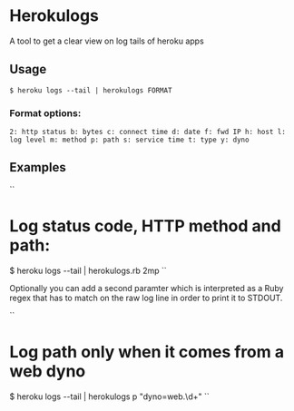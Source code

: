 # Herokulogs

A tool to get a clear view on log tails of heroku apps

## Usage

``
$ heroku logs --tail | herokulogs FORMAT
``

### Format options:

``
2: http status
b: bytes
c: connect time
d: date
f: fwd IP
h: host
l: log level
m: method
p: path
s: service time
t: type
y: dyno
``

## Examples

``
# Log status code, HTTP method and path:
$ heroku logs --tail | herokulogs.rb 2mp
``

Optionally you can add a second paramter which is interpreted as a Ruby regex that has to match on the raw log line in order to print it to STDOUT.

``
# Log path only when it comes from a web dyno
$ heroku logs --tail | herokulogs p "dyno=web\.\d+"
``